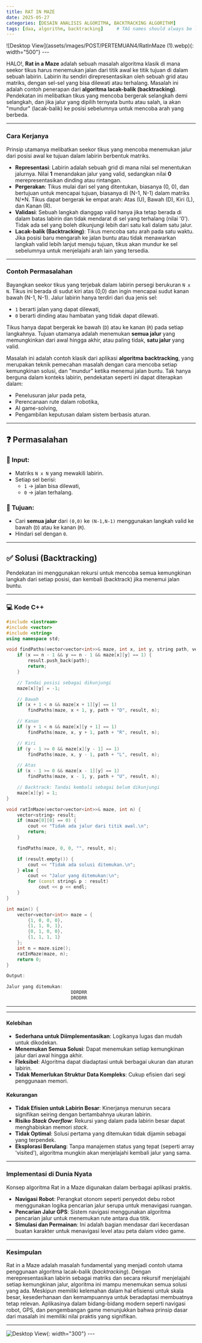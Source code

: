 ```yaml
---
title: RAT IN MAZE
date: 2025-05-27
categories: [DESAIN ANALISIS ALGORITMA, BACKTRACKING ALGORITHM]
tags: [daa, algorithm, backtracking]     # TAG names should always be lowercase
---
```


![Desktop View](assets/images/POST/PERTEMUAN4/RatInMaze (1).webp){: width="500"}
_---_

HALO!, **Rat in a Maze** adalah sebuah masalah algoritma klasik di mana seekor tikus harus menemukan jalan dari titik awal ke titik tujuan di dalam sebuah labirin. Labirin itu sendiri direpresentasikan oleh sebuah grid atau matriks, dengan sel-sel yang bisa dilewati atau terhalang. Masalah ini adalah contoh penerapan dari **algoritma lacak-balik (backtracking)**. Pendekatan ini melibatkan tikus yang mencoba bergerak selangkah demi selangkah, dan jika jalur yang dipilih ternyata buntu atau salah, ia akan "mundur" (lacak-balik) ke posisi sebelumnya untuk mencoba arah yang berbeda.

***

### Cara Kerjanya

Prinsip utamanya melibatkan seekor tikus yang mencoba menemukan jalur dari posisi awal ke tujuan dalam labirin berbentuk matriks.

* **Representasi**: Labirin adalah sebuah grid di mana nilai sel menentukan jalurnya. Nilai **1** menandakan jalur yang valid, sedangkan nilai **0** merepresentasikan dinding atau rintangan.
* **Pergerakan**: Tikus mulai dari sel yang ditentukan, biasanya (0, 0), dan bertujuan untuk mencapai tujuan, biasanya di (N-1, N-1) dalam matriks N/*N. Tikus dapat bergerak ke empat arah: Atas (U), Bawah (D), Kiri (L), dan Kanan (R).
* **Validasi**: Sebuah langkah dianggap valid hanya jika tetap berada di dalam batas labirin dan tidak mendarat di sel yang terhalang (nilai '0'). Tidak ada sel yang boleh dikunjungi lebih dari satu kali dalam satu jalur.
* **Lacak-balik (Backtracking)**: Tikus mencoba satu arah pada satu waktu. Jika posisi baru mengarah ke jalan buntu atau tidak menawarkan langkah valid lebih lanjut menuju tujuan, tikus akan mundur ke sel sebelumnya untuk menjelajahi arah lain yang tersedia.

***

### Contoh Permasalahan

Bayangkan seekor tikus yang terjebak dalam labirin persegi berukuran `N x N`. Tikus ini berada di sudut kiri atas (0,0) dan ingin mencapai sudut kanan bawah (N-1, N-1). Jalur labirin hanya terdiri dari dua jenis sel:

- `1` berarti jalan yang dapat dilewati,
- `0` berarti dinding atau hambatan yang tidak dapat dilewati.

Tikus hanya dapat bergerak ke bawah (`D`) atau ke kanan (`R`) pada setiap langkahnya. Tujuan utamanya adalah menemukan **semua jalur** yang memungkinkan dari awal hingga akhir, atau paling tidak, **satu jalur** yang valid.

Masalah ini adalah contoh klasik dari aplikasi **algoritma backtracking**, yang merupakan teknik pemecahan masalah dengan cara mencoba setiap kemungkinan solusi, dan "mundur" ketika menemui jalan buntu. Tak hanya berguna dalam konteks labirin, pendekatan seperti ini dapat diterapkan dalam:

- Penelusuran jalur pada peta,
- Perencanaan rute dalam robotika,
- AI game-solving,
- Pengambilan keputusan dalam sistem berbasis aturan.

---

## ❓ Permasalahan

### 🎯 Input:
- Matriks `N x N` yang mewakili labirin.
- Setiap sel berisi:
  - `1` → jalan bisa dilewati,
  - `0` → jalan terhalang.

### 🎯 Tujuan:
- Cari **semua jalur** dari `(0,0)` ke `(N-1,N-1)` menggunakan langkah valid ke bawah (`D`) atau ke kanan (`R`).
- Hindari sel dengan `0`.

---

## ✅ Solusi (Backtracking)

Pendekatan ini menggunakan rekursi untuk mencoba semua kemungkinan langkah dari setiap posisi, dan kembali (backtrack) jika menemui jalan buntu.

---

### 💻 Kode C++

```cpp
#include <iostream>
#include <vector>
#include <string>
using namespace std;

void findPaths(vector<vector<int>>& maze, int x, int y, string path, vector<string>& result, int n) {
    if (x == n - 1 && y == n - 1 && maze[x][y] == 1) {
        result.push_back(path);
        return;
    }

    // Tandai posisi sebagai dikunjungi
    maze[x][y] = -1;

    // Bawah
    if (x + 1 < n && maze[x + 1][y] == 1)
        findPaths(maze, x + 1, y, path + "D", result, n);

    // Kanan
    if (y + 1 < n && maze[x][y + 1] == 1)
        findPaths(maze, x, y + 1, path + "R", result, n);

    // Kiri
    if (y - 1 >= 0 && maze[x][y - 1] == 1)
        findPaths(maze, x, y - 1, path + "L", result, n);

    // Atas
    if (x - 1 >= 0 && maze[x - 1][y] == 1)
        findPaths(maze, x - 1, y, path + "U", result, n);

    // Backtrack: Tandai kembali sebagai belum dikunjungi
    maze[x][y] = 1;
}

void ratInMaze(vector<vector<int>>& maze, int n) {
    vector<string> result;
    if (maze[0][0] == 0) {
        cout << "Tidak ada jalur dari titik awal.\n";
        return;
    }

    findPaths(maze, 0, 0, "", result, n);

    if (result.empty()) {
        cout << "Tidak ada solusi ditemukan.\n";
    } else {
        cout << "Jalur yang ditemukan:\n";
        for (const string& p : result)
            cout << p << endl;
    }
}

int main() {
    vector<vector<int>> maze = {
        {1, 0, 0, 0},
        {1, 1, 0, 1},
        {0, 1, 0, 0},
        {1, 1, 1, 1}
    };
    int n = maze.size();
    ratInMaze(maze, n);
    return 0;
}

Output:

Jalur yang ditemukan:
                        DDRDRR
                        DRDDRR

```
---

***

#### **Kelebihan** 
* **Sederhana untuk Diimplementasikan**: Logikanya lugas dan mudah untuk dikodekan.
* **Menemukan Semua Solusi**: Dapat menemukan setiap kemungkinan jalur dari awal hingga akhir.
* **Fleksibel**: Algoritma dapat diadaptasi untuk berbagai ukuran dan aturan labirin.
* **Tidak Memerlukan Struktur Data Kompleks**: Cukup efisien dari segi penggunaan memori.

#### **Kekurangan** 
* **Tidak Efisien untuk Labirin Besar**: Kinerjanya menurun secara signifikan seiring dengan bertambahnya ukuran labirin.
* **Risiko *Stack Overflow***: Rekursi yang dalam pada labirin besar dapat menghabiskan memori *stack*.
* **Tidak Optimal**: Solusi pertama yang ditemukan tidak dijamin sebagai yang terpendek.
* **Eksplorasi Berulang**: Tanpa manajemen status yang tepat (seperti array 'visited'), algoritma mungkin akan menjelajahi kembali jalur yang sama.

***

### Implementasi di Dunia Nyata

Konsep algoritma Rat in a Maze digunakan dalam berbagai aplikasi praktis.

* **Navigasi Robot**: Perangkat otonom seperti penyedot debu robot menggunakan logika pencarian jalur serupa untuk menavigasi ruangan.
* **Pencarian Jalur GPS**: Sistem navigasi menggunakan algoritma pencarian jalur untuk menemukan rute antara dua titik.
* **Simulasi dan Permainan**: Ini adalah bagian mendasar dari kecerdasan buatan karakter untuk menavigasi level atau peta dalam video game.

***

### Kesimpulan

Rat in a Maze adalah masalah fundamental yang menjadi contoh utama penggunaan algoritma lacak-balik (*backtracking*). Dengan merepresentasikan labirin sebagai matriks dan secara rekursif menjelajahi setiap kemungkinan jalur, algoritma ini mampu menemukan semua solusi yang ada. Meskipun memiliki kelemahan dalam hal efisiensi untuk skala besar, kesederhanaan dan kemampuannya untuk beradaptasi membuatnya tetap relevan. Aplikasinya dalam bidang-bidang modern seperti navigasi robot, GPS, dan pengembangan game menunjukkan bahwa prinsip dasar dari masalah ini memiliki nilai praktis yang signifikan.

---

![Desktop View](https://encrypted-tbn0.gstatic.com/images?q=tbn:ANd9GcSBL4ux1Qkh5IiAeEwxJDbNITz6kzY-EFdopg&s){: width="300"}
_---_

